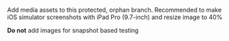 Add media assets to this protected, orphan branch. Recommended to make iOS simulator screenshots with iPad Pro (9.7-inch) and resize image to 40%

**Do not** add images for snapshot based testing
